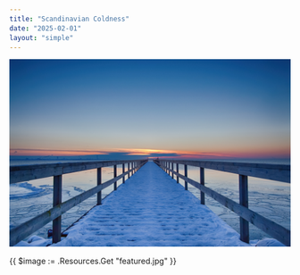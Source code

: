 ```yaml
---
title: "Scandinavian Coldness"
date: "2025-02-01"
layout: "simple"
---
```

![Scandinavian Coldness!](featured.jpg "Scandinavian Coldness")

{{ $image := .Resources.Get "featured.jpg" }}